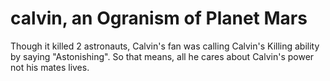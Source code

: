 # calvin, an Ogranism of Planet Mars

Though it killed 2 astronauts, Calvin's fan was calling Calvin's Killing ability by saying "Astonishing".
So that means, all he cares about Calvin's power not his mates lives.
